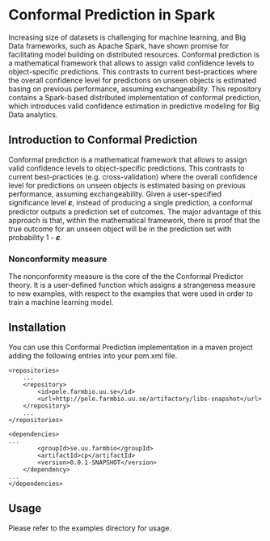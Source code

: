 # Conformal Prediction in Spark

Increasing size of datasets is challenging for machine learning, and Big Data frameworks, such as Apache Spark, have shown promise for facilitating model building on distributed resources. Conformal prediction is a mathematical framework that allows to assign valid confidence levels to object-specific predictions. This contrasts to current best-practices where the overall confidence level for predictions on unseen objects is estimated basing on previous performance, assuming exchangeability. This repository contains a Spark-based distributed implementation of conformal prediction, which introduces valid confidence estimation in predictive modeling for Big Data analytics.

## Introduction to Conformal Prediction

Conformal prediction is a mathematical framework that allows to assign valid confidence levels to object-specific predictions. This contrasts to current best-practices (e.g. cross-validation) where the overall confidence level for predictions on unseen objects is estimated basing on previous performance, assuming exchangeability. Given a user-specified significance level 𝜺, instead of producing a single prediction, a conformal predictor outputs a prediction set of outcomes. The major advantage of this approach is that, within the mathematical framework, there is proof that the true outcome for an unseen object will be in the prediction set with probability 1 - 𝜺.

### Nonconformity measure
The nonconformity measure is the core of the the Conformal Predictor theory. It is a user-defined function which assigns a strangeness measure to new examples, with respect to the examples that were used in order to train a machine learning model. 

## Installation
You can use this Conformal Prediction implementation in a maven project adding the following entries into your pom.xml file.

	<repositories>
		...
		<repository>
			<id>pele.farmbio.uu.se</id>
			<url>http://pele.farmbio.uu.se/artifactory/libs-snapshot</url>
		</repository>
		...
	</repositories>

	<dependencies>
	...
			<groupId>se.uu.farmbio</groupId>
			<artifactId>cp</artifactId>
			<version>0.0.1-SNAPSHOT</version>
		</dependency>
	...
	</dependencies>

## Usage
Please refer to the examples directory for usage.
